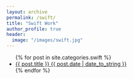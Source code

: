 ```yaml
---
layout: archive
permalink: /swift/
title: "Swift Work"
author_profile: true
header:
  image: "/images/swift.jpg"
---
```

<ul>
  {% for post in site.categories.swift %}
    <li>
      <a href="{{ post.url }}">{{ post.title }} {{ post.date | date_to_string }}</a>
    </li>
  {% endfor %}
</ul>
